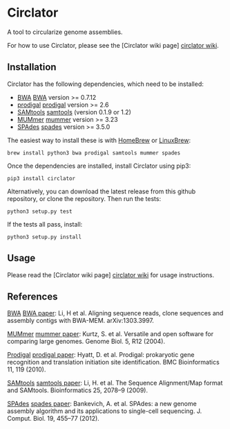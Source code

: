 Circlator
=========

A tool to circularize genome assemblies.

For how to use Circlator, please see the [Circlator wiki page] [circlator wiki].


Installation
------------

Circlator has the following dependencies, which need to be installed:
  * [BWA] [BWA] version >= 0.7.12
  * [prodigal] [prodigal] version >= 2.6
  * [SAMtools] [samtools] (version 0.1.9 or 1.2)
  * [MUMmer] [mummer] version >= 3.23
  * [SPAdes] [spades] version >= 3.5.0

The easiest way to install these is with [HomeBrew](http://brew.sh) or [LinuxBrew](http://brew.sh/linuxbrew):

	brew install python3 bwa prodigal samtools mummer spades

Once the dependencies are installed, install Circlator using pip3:

    pip3 install circlator

Alternatively, you can download the latest release from this github repository,
or clone the repository. Then run the tests:

    python3 setup.py test

If the tests all pass, install:

    python3 setup.py install


Usage
-----

Please read the [Circlator wiki page] [circlator wiki] for usage instructions.


References
----------

[BWA] [BWA paper]: Li, H et al. Aligning sequence reads, clone sequences and assembly contigs with BWA-MEM. arXiv:1303.3997.

[MUMmer] [mummer paper]: Kurtz, S. et al. Versatile and open software for comparing large genomes. Genome Biol. 5, R12 (2004).

[Prodigal] [prodigal paper]: Hyatt, D. et al. Prodigal: prokaryotic gene recognition and translation initiation site identification. BMC Bioinformatics 11, 119 (2010).

[SAMtools] [samtools paper]: Li, H. et al. The Sequence Alignment/Map format and SAMtools. Bioinformatics 25, 2078–9 (2009).

[SPAdes] [spades paper]: Bankevich, A. et al. SPAdes: a new genome assembly algorithm and its applications to single-cell sequencing. J. Comput. Biol. 19, 455–77 (2012).


  [BWA]: http://bio-bwa.sourceforge.net/
  [BWA paper]: http://arxiv.org/abs/1303.3997
  [circlator wiki]: https://github.com/sanger-pathogens/circlator/wiki
  [mummer]: http://mummer.sourceforge.net/
  [mummer paper]: http://genomebiology.com/content/5/2/R12
  [prodigal]: http://prodigal.ornl.gov/
  [prodigal paper]: http://www.biomedcentral.com/1471-2105/11/119
  [samtools]: http://www.htslib.org/
  [samtools paper]: http://bioinformatics.oxfordjournals.org/content/25/16/2078.abstract
  [spades]: http://bioinf.spbau.ru/spades
  [spades paper]: http://online.liebertpub.com/doi/abs/10.1089/cmb.2012.0021

